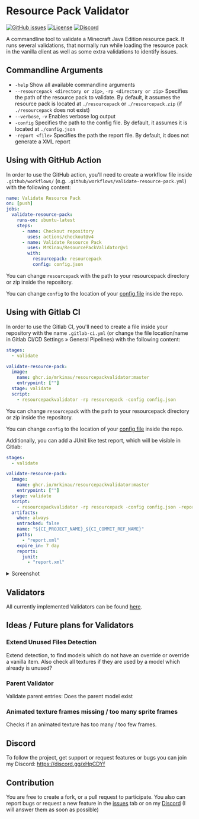# Resource Pack Validator
[![GitHub issues](https://img.shields.io/github/issues/MrKinau/ResourcePackValidator)](https://github.com/MrKinau/ResourcePackValidator/issues)
[![License](https://img.shields.io/github/license/MrKinau/ResourcePackValidator)](https://github.com/MrKinau/ResourcePackValidator/blob/master/LICENSE)
[![Discord](https://img.shields.io/discord/550764567282712583?logo=discord)](https://discord.gg/xHpCDYf)

A commandline tool to validate a Minecraft Java Edition resource pack. It runs several validations, that normally run while loading the resource pack in the vanilla client as well as some extra validations to identify issues.

## Commandline Arguments
- `-help` Show all available commandline arguments
- `--resourcepack <directory or zip>`, `-rp <directory or zip>` Specifies the path of the resource pack to validate. By default, it assumes the resource pack is located at `./resourcepack` or `./resourcepack.zip` (if `./resourcepack` does not exist)
- `--verbose`, `-v` Enables verbose log output
- `-config` Specifies the path to the config file. By default, it assumes it is located at `./config.json`
- `-report <file>` Specifies the path the report file. By default, it does not generate a XML report

## Using with GitHub Action
In order to use the GitHub action, you'll need to create a workflow file inside `.github/workflows/` (e.g. `.github/workflows/validate-resource-pack.yml`) with the following content:
```yaml
name: Validate Resource Pack
on: [push]
jobs:
  validate-resource-pack:
    runs-on: ubuntu-latest
    steps:
      - name: Checkout repository
        uses: actions/checkout@v4
      - name: Validate Resource Pack
        uses: MrKinau/ResourcePackValidator@v1
        with:
          resourcepack: resourcepack
          config: config.json
```
You can change `resourcepack` with the path to your resourcepack directory or zip inside the repository.

You can change `config` to the location of your [config file](doc/CONFIG.md) inside the repo.

## Using with Gitlab CI
In order to use the Gitlab CI, you'll need to create a file inside your repository with the name `.gitlab-ci.yml` (or change the file location/name in Gitlab CI/CD Settings » General Pipelines) with the following content:
```yaml
stages:
  - validate

validate-resource-pack:
  image:
    name: ghcr.io/mrkinau/resourcepackvalidator:master
    entrypoint: [""]
  stage: validate
  script:
    - resourcepackvalidator -rp resourcepack -config config.json
```
You can change `resourcepack` with the path to your resourcepack directory or zip inside the repository.

You can change `config` to the location of your [config file](doc/CONFIG.md) inside the repo.

Additionally, you can add a JUnit like test report, which will be visible in Gitlab:
```yaml
stages:
  - validate

validate-resource-pack:
  image:
    name: ghcr.io/mrkinau/resourcepackvalidator:master
    entrypoint: [""]
  stage: validate
  script:
    - resourcepackvalidator -rp resourcepack -config config.json -report ./report.xml
  artifacts:
    when: always
    untracked: false
    name: "${CI_PROJECT_NAME}_${CI_COMMIT_REF_NAME}"
    paths:
      - "report.xml"
    expire_in: 7 day
    reports:
      junit:
        - "report.xml"
```
<details>
  <summary>Screenshot</summary>
  <img src="https://github.com/MrKinau/ResourcePackValidator/assets/13185260/20bf3697-76b3-42e5-8912-9ac39bb43dd9"  alt="Gitlab CI Tests screenshot showing some validators failing"/>
</details>

## Validators
All currently implemented Validators can be found [here](doc/VALIDATORS.md).

## Ideas / Future plans for Validators
### Extend Unused Files Detection
Extend detection, to find models which do not have an override or override a vanilla item. 
Also check all textures if they are used by a model which already is unused?

### Parent Validator
Validate parent entries: Does the parent model exist

### Animated texture frames missing / too many sprite frames
Checks if an animated texture has too many / too few frames.

## Discord
To follow the project, get support or request features or bugs you can join my Discord: https://discord.gg/xHpCDYf

## Contribution
You are free to create a fork, or a pull request to participate. You also can report bugs or request a new feature in the [issues](https://github.com/MrKinau/FishingBot/issues) tab or on my [Discord](https://discord.gg/xHpCDYf) (I will answer them as soon as possible)
